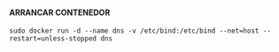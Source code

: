 #### ARRANCAR CONTENEDOR
```
sudo docker run -d --name dns -v /etc/bind:/etc/bind --net=host --restart=unless-stopped dns
```
